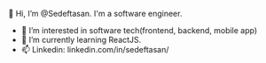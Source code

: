 👋 Hi, I’m @Sedeftasan. I'm a software engineer.
- 👀 I’m interested in software tech(frontend, backend, mobile app)
- 🌱 I’m currently learning ReactJS. 
- 📫 Linkedin: linkedin.com/in/sedeftasan/
